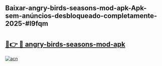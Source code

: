 ## Baixar-angry-birds-seasons-mod-apk-Apk-sem-anúncios-desbloqueado-completamente-2025-#l9fqm

# <h2><a href="https://ainizakaria.my?title=angry-birds-seasons-mod-apk&ref=22M">🔗👉 🔴 angry-birds-seasons-mod-apk</a></h2>

[![acn](https://github.com/user-attachments/assets/0f9c940e-d8b0-45ae-aac7-cd30a18b3e1c)](https://ainizakaria.my?title=angry-birds-seasons-mod-apk&ref=22M)

